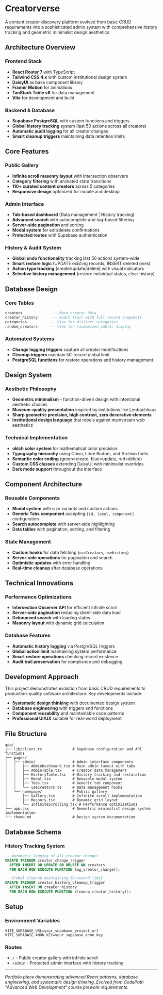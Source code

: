 # Creatorverse

A content creator discovery platform evolved from basic CRUD requirements into a sophisticated admin system with comprehensive history tracking and geometric minimalist design aesthetics.

## Architecture Overview

### Frontend Stack

- **React Router 7** with TypeScript
- **Tailwind CSS 4.x** with custom institutional design system
- **DaisyUI** as base component library
- **Framer Motion** for animations
- **TanStack Table v8** for data management
- **Vite** for development and build

### Backend & Database

- **Supabase PostgreSQL** with custom functions and triggers
- **Global history tracking** system (last 50 actions across all creators)
- **Automatic audit logging** for all creator changes
- **Smart cleanup triggers** maintaining data retention limits

## Core Features

### Public Gallery

- **Infinite scroll masonry layout** with intersection observers
- **Category filtering** with animated state transitions
- **110+ curated content creators** across 5 categories
- **Responsive design** optimized for mobile and desktop

### Admin Interface

- **Tab-based dashboard** (Data management | History tracking)
- **Advanced search** with autocomplete and tag-based filtering
- **Server-side pagination** and sorting
- **Modal system** for edit/delete confirmations
- **Protected routes** with Supabase authentication

### History & Audit System

- **Global undo functionality** tracking last 50 actions system-wide
- **Smart restore logic** (UPDATE existing records, INSERT deleted ones)
- **Action type tracking** (create/update/delete) with visual indicators
- **Selective history management** (restore individual states, clear history)

## Database Design

### Core Tables

```sql
creators              -- Main creator data
creator_history       -- Audit trail with full record snapshots
categories           -- View for distinct categories
random_creators      -- View for randomized public display
```

### Automated Systems

- **Change logging triggers** capture all creator modifications
- **Cleanup triggers** maintain 50-record global limit
- **PostgreSQL functions** for restore operations and history management

## Design System

### Aesthetic Philosophy

- **Geometric minimalism** - function-driven design with intentional aesthetic choices
- **Museum-quality presentation** inspired by institutions like Lenbachhaus
- **Sharp geometric precision, high contrast, zero decorative elements**
- **Institutional design language** that rebels against mainstream web aesthetics

### Technical Implementation

- **oklch color system** for mathematical color precision
- **Typography hierarchy** using Chivo, Libre Bodoni, and Archivo fonts
- **Semantic color coding** (green=create, blue=update, red=delete)
- **Custom CSS classes** extending DaisyUI with minimalist overrides
- **Dark mode support** throughout the interface

## Component Architecture

### Reusable Components

- **Modal system** with size variants and custom actions
- **Generic Tabs component** accepting `{id, label, component}` configuration
- **Search autocomplete** with server-side highlighting
- **Data tables** with pagination, sorting, and filtering

### State Management

- **Custom hooks** for data fetching (`useCreators`, `useHistory`)
- **Server-side operations** for pagination and search
- **Optimistic updates** with error handling
- **Real-time cleanup** after database operations

## Technical Innovations

### Performance Optimizations

- **Intersection Observer API** for efficient infinite scroll
- **Server-side pagination** reducing client-side data load
- **Debounced search** with loading states
- **Masonry layout** with dynamic grid calculation

### Database Features

- **Automatic history logging** via PostgreSQL triggers
- **Global action limit** maintaining system performance
- **Smart restore operations** checking record existence
- **Audit trail preservation** for compliance and debugging

## Development Approach

This project demonstrates evolution from basic CRUD requirements to production-quality software architecture. Key developments include:

- **Systematic design thinking** with documented design system
- **Database engineering** with triggers and functions
- **Component reusability** and maintainable code patterns
- **Professional UI/UX** suitable for real-world deployment

## File Structure

```
app/
├── lib/client.ts              # Supabase configuration and API functions
├── pages/
│   ├── admin/                 # Admin interface components
│   │   ├── AdminDashboard.tsx # Main admin layout with tabs
│   │   ├── AdminTable.tsx     # Creator data management
│   │   ├── HistoryTable.tsx   # History tracking and restoration
│   │   ├── Modal.tsx          # Reusable modal system
│   │   ├── Tabs.tsx           # Generic tab component
│   │   └── useCreators.ts     # Data management hooks
│   └── homepage/              # Public gallery
│       ├── Gallery.tsx        # Infinite scroll implementation
│       ├── Masonry.tsx        # Dynamic grid layout
│       └── InfiniteScrolling.tsx # Performance optimizations
├── app.css                    # Geometric minimalist design system implementation
└── theme.md                   # Design system documentation
```

## Database Schema

### History Tracking System

```sql
-- Automatic logging of all creator changes
CREATE TRIGGER creator_change_trigger
  AFTER INSERT OR UPDATE OR DELETE ON creators
  FOR EACH ROW EXECUTE FUNCTION log_creator_change();

-- Global cleanup maintaining 50-record limit
CREATE TRIGGER creator_history_cleanup_trigger
  AFTER INSERT ON creator_history
  FOR EACH ROW EXECUTE FUNCTION cleanup_creator_history();
```

## Setup

### Environment Variables

```
VITE_SUPABASE_URL=your_supabase_project_url
VITE_SUPABASE_ANON_KEY=your_supabase_anon_key
```

### Routes

- `/` - Public creator gallery with infinite scroll
- `/admin` - Protected admin interface with history tracking

---

_Portfolio piece demonstrating advanced React patterns, database engineering, and systematic design thinking. Evolved from CodePath "Advanced Web Development" course prework requirements._
